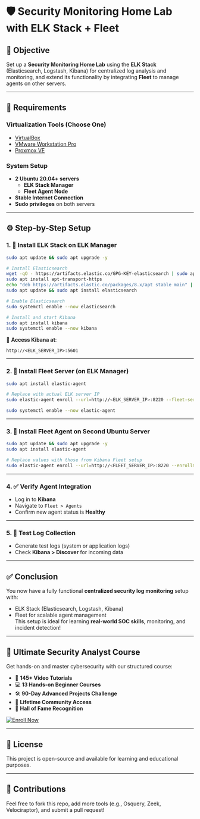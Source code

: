 # 🛡️ Security Monitoring Home Lab with ELK Stack + Fleet

## 🎯 Objective  
Set up a **Security Monitoring Home Lab** using the **ELK Stack** (Elasticsearch, Logstash, Kibana) for centralized log analysis and monitoring, and extend its functionality by integrating **Fleet** to manage agents on other servers.

---

## 🧰 Requirements  
### Virtualization Tools (Choose One)
- [VirtualBox](https://www.virtualbox.org/)
- [VMware Workstation Pro](https://www.vmware.com/products/workstation-pro.html)
- [Proxmox VE](https://www.proxmox.com/)

### System Setup
- **2 Ubuntu 20.04+ servers**
  - **ELK Stack Manager**
  - **Fleet Agent Node**
- **Stable Internet Connection**
- **Sudo privileges** on both servers

---

## ⚙️ Step-by-Step Setup

### 1. 🔧 Install ELK Stack on ELK Manager
```bash
sudo apt update && sudo apt upgrade -y

# Install Elasticsearch
wget -qO - https://artifacts.elastic.co/GPG-KEY-elasticsearch | sudo apt-key add -
sudo apt install apt-transport-https
echo "deb https://artifacts.elastic.co/packages/8.x/apt stable main" | sudo tee -a /etc/apt/sources.list.d/elastic-8.x.list
sudo apt update && sudo apt install elasticsearch

# Enable Elasticsearch
sudo systemctl enable --now elasticsearch

# Install and start Kibana
sudo apt install kibana
sudo systemctl enable --now kibana
```

📍 **Access Kibana at**:  
```
http://<ELK_SERVER_IP>:5601
```

---

### 2. 🚀 Install Fleet Server (on ELK Manager)
```bash
sudo apt install elastic-agent

# Replace with actual ELK server IP
sudo elastic-agent enroll --url=http://<ELK_SERVER_IP>:8220 --fleet-server-es=http://<ELK_SERVER_IP>:9200

sudo systemctl enable --now elastic-agent
```

---

### 3. 🤖 Install Fleet Agent on Second Ubuntu Server
```bash
sudo apt update && sudo apt upgrade -y
sudo apt install elastic-agent

# Replace values with those from Kibana Fleet setup
sudo elastic-agent enroll --url=http://<FLEET_SERVER_IP>:8220 --enrollment-token=<ENROLLMENT_TOKEN>
```

---

### 4. ✅ Verify Agent Integration
- Log in to **Kibana**
- Navigate to `Fleet > Agents`
- Confirm new agent status is **Healthy**

---

### 5. 📄 Test Log Collection
- Generate test logs (system or application logs)
- Check **Kibana > Discover** for incoming data

---

## ✅ Conclusion
You now have a fully functional **centralized security log monitoring** setup with:
- ELK Stack (Elasticsearch, Logstash, Kibana)
- Fleet for scalable agent management  
This setup is ideal for learning **real-world SOC skills**, monitoring, and incident detection!

---

## 🌟 Ultimate Security Analyst Course

Get hands-on and master cybersecurity with our structured course:

- 🎥 **145+ Video Tutorials**
- 💻 **13 Hands-on Beginner Courses**
- 🛠 **90-Day Advanced Projects Challenge**
- 🤝 **Lifetime Community Access**
- 🏅 **Hall of Fame Recognition**

<a href="https://learn.haxsecurity.com/services/securitychallenge">
  <img src="https://img.shields.io/badge/-Enroll%20Now-008CBA?&style=for-the-badge&logo=Book&logoColor=white" alt="Enroll Now"/>
</a>

---

## 📂 License
This project is open-source and available for learning and educational purposes.

---

## 🙌 Contributions
Feel free to fork this repo, add more tools (e.g., Osquery, Zeek, Velociraptor), and submit a pull request!
